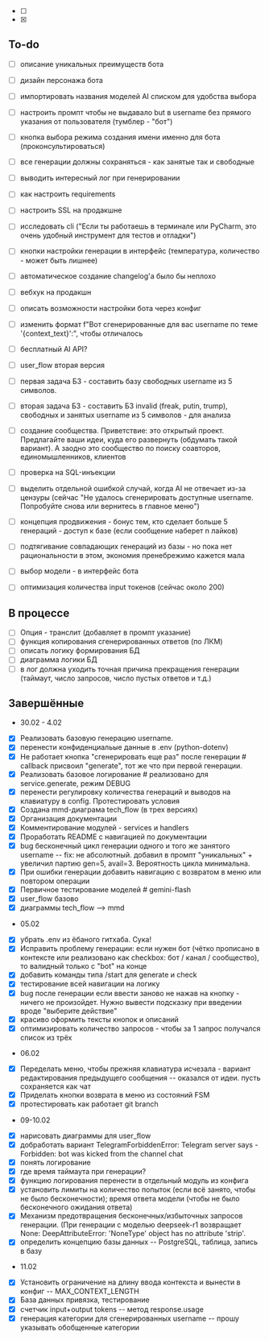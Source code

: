 - [ ]
- [x]
## To-do
- [ ] описание уникальных преимуществ бота
- [ ] дизайн персонажа бота
- [ ] импортировать названия моделей AI списком для удобства выбора
- [ ] настроить промпт чтобы не выдавало but в username без прямого указания от пользователя (тумблер - "бот")
- [ ] кнопка выбора режима создания имени именно для бота (проконсультироваться)
- [ ] все генерации должны сохраняться - как занятые так и свободные
- [ ] выводить интересный лог при генерировании
- [ ] как настроить requirements
- [ ] настроить SSL на продакшне
- [ ] исследовать cli ("Если ты работаешь в терминале или PyCharm, это очень удобный инструмент для тестов и отладки")
- [ ] кнопки настройки генерации в интерфейс (температура, количество - может быть лишнее)
- [ ] автоматическое создание changelog'а было бы неплохо 

- [ ] вебхук на продакшн
- [ ] описать возможности настройки бота через конфиг
- [ ] изменить формат f"Вот сгенерированные для вас username по теме '{context_text}':", чтобы отличалось
- [ ] бесплатный AI API?
- [ ] user_flow вторая версия 
- [ ] первая задача БЗ - составить базу свободных username из 5 символов.
- [ ] вторая задача БЗ - составить БЗ invalid (freak, putin, trump), свободных и занятых username из 5 символов - для анализа

- [ ] создание сообщества. Приветствие: это открытый проект. Предлагайте ваши идеи, куда его развернуть (обдумать такой вариант). А заодно это сообщество по поиску соавторов, единомышленников, клиентов
- [ ] проверка на SQL-инъекции
- [ ] выделить отдельной ошибкой случай, когда AI не отвечает из-за цензуры (сейчас "Не удалось сгенерировать доступные username. Попробуйте снова или вернитесь в главное меню")
- [ ] концепция продвижения - бонус тем, кто сделает больше 5 генераций - доступ к базе (если сообщение наберет n лайков)
- [ ] подтягивание совпадающих генераций из базы - но пока нет рациональности в этом, экономия пренебрежимо кажется мала
- [ ] выбор модели - в интерфейс бота
- [ ] оптимизация количества input токенов (сейчас около 200)
## В процессе
- [ ] Опция - транслит (добавляет в промпт указание)
- [ ] функция копирования сгенерированных ответов (по ЛКМ)
- [ ] описать логику формирования БД
- [ ] диаграмма логики БД
- [ ] в лог должна уходить точная причина прекращения генерации (таймаут, число запросов, число пустых ответов и т.д.)

## Завершённые
- 30.02 - 4.02
- [x] Реализовать базовую генерацию username.
- [x] перенести конфиденциальые данные в .env (python-dotenv)
- [x] Не работает кнопка "сгенерировать еще раз" после генерации # callback присвоил "generate", тот же что при первой генерации. 
- [x] Реализовать базовое логирование # реализовано  для service.generate, режим DEBUG 
- [x] перенести регулировку количества генераций и выводов на клавиатуру в config. Протестировать условия
- [x] Создана mmd-диаграма tech_flow (в трех версиях)
- [x] Организация документации
- [x] Комментирование модулей  - services и handlers
- [x] Проработать README с навигацией по документации
- [x] bug бесконечный цикл генерации одного и того же занятого username -- fix: не абсолютный. добавил в промпт "уникальных" + увеличил партию gen=5, avail=3. Вероятность цикла минимальна.
- [x] При ошибки генерации добавить навигацию с возвратом в меню или повтором операции
- [x] Первичное тестирование моделей # gemini-flash
- [x] user_flow базово 
- [x] диаграммы tech_flow --> mmd
- 05.02
- [x] убрать .env из ёбаного гитхаба. Сука!
- [x] Исправить проблему генерации: если нужен бот (чётко прописано в контексте или реализовано как checkbox: бот / канал / сообщество), то валидный только с "bot" на конце 
- [x] добавить команды типа /start для generate и check 
- [x] тестирование всей навигации на логику
- [x] bug после генерации если ввести заново не нажав на кнопку - ничего не произойдет. Нужно вывести подсказку при введении вроде "выберите действие"
- [x] красиво оформить тексты кнопок и описаний
- [x] оптимизировать количество запросов - чтобы за 1 запрос получался список из трёх
- 06.02
- [x] Переделать меню, чтобы прежняя клавиатура исчезала - вариант редактирования предыдущего сообщения -- оказался от идеи. пусть сохраняется как чат
- [x] Приделать кнопки возврата в меню из состояний FSM
- [x] протестировать как работает git branch
- 09-10.02
- [x] нарисовать диаграммы для user_flow
- [x] добработать вариант TelegramForbiddenError: Telegram server says - Forbidden: bot was kicked from the channel chat
- [x] понять логирование
- [x] где время таймаута при генерации?
- [x] функцию логирования перенести в отдельный модуль из конфига
- [x] установить лимиты на количество попыток (если всё занято, чтобы не было бесконечности); время ответа модели (чтобы не было бесконечного ожидания ответа)
- [x] Механизм предотвращения бесконечных/избыточных запросов генерации. (При генерации с моделью deepseek-r1 возвращает None: DeepAttributeError: 'NoneType' object has no attribute 'strip'. 
- [x] определить концепцию базы данных -- PostgreSQL, таблица, запись в базу
- 11.02
- [x] Установить ограничение на длину ввода контекста и вынести в конфиг -- MAX_CONTEXT_LENGTH
- [x] База данных привязка, тестирование
- [x] счетчик input+output tokens -- метод response.usage
- [x] генерация категории для сгенерированных username -- прошу указывать обобщенные категории